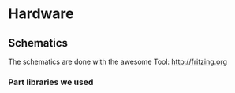 # Hardware

## Schematics

The schematics are done with the awesome Tool: http://fritzing.org

### Part libraries we used
